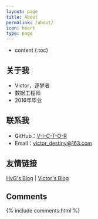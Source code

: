 ```yaml
---
layout: page
title: About
permalink: /about/
icon: heart
type: page
---
```


* content
{:toc}

## 关于我
* Victor，逐梦者
* 数据工程师
* 2016年毕业

## 联系我

* GitHub：[V-I-C-T-O-R](https://github.com/V-I-C-T-O-R)
* Email：victor_destiny@163.com

## 友情链接

[HyG's Blog](https://gaohaoyang.github.io/) \| [Victor's Blog](https://v-i-c-t-o-r.github.io/)

## Comments

{% include comments.html %}
